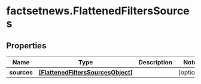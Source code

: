 # factsetnews.FlattenedFiltersSources

## Properties

Name | Type | Description | Notes
------------ | ------------- | ------------- | -------------
**sources** | [**[FlattenedFiltersSourcesObject]**](FlattenedFiltersSourcesObject.md) |  | [optional] 


